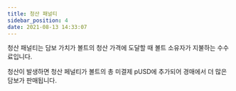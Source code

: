 ```yaml
---
title: 청산 패널티
sidebar_position: 4
date: 2021-08-13 14:33:07
---
```


청산 패널티는 담보 가치가 볼트의 청산 가격에 도달할 때 볼트 소유자가 지불하는 수수료입니다.

청산이 발생하면 청산 페널티가 볼트의 총 미결제 pUSD에 추가되어 경매에서 더 많은 담보가 판매됩니다.

